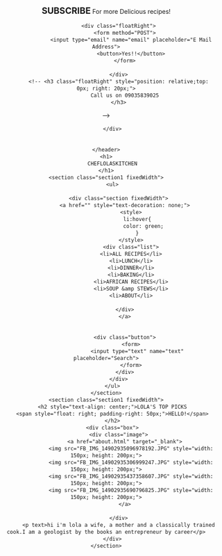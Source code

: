 <!DOCTYPE html>
<html>
<head>
	<title>Book</title>
	<link rel="stylesheet" type="text/css" href="titi.css">
</head>
<body>
	<header class="header fixedWidth">
		<div class="nav">
			<p>
				<strong><span style="font-size: 20px;">SUBSCRIBE</span></strong> For more Delicious recipes!
			</p>

			<div class="floatRight">
				<form method="POST">
					<input type="email" name="email" placeholder="E Mail Address">
					<button>Yes!!</button>
				</form>
				
			</div>
			<!-- <h3 class="floatRight" style="position: relative;top: 0px; right: 20px;">
				Call us on 09035839025
			</h3>
 -->
				
		</div>
			

	</header>
	<h1>
		CHEFLOLASKITCHEN
	</h1>
	<section class="section1 fixedWidth">
		<ul>
			
			<div class="section fixedWidth">
				<a href="" style="text-decoration: none;">
					<style>
						li:hover{
							color: green;
						}
					</style>
					<div class="list">
					<li>ALL RECIPES</li>
					<li>LUNCH</li>
					<li>DINNER</li>
					<li>BAKING</li>
					<li>AFRICAN RECIPES</li>
					<li>SOUP &amp STEWS</li>
					<li>ABOUT</li>
						
				</div>
				</a>
				
				
				<div class="button">
					<form>
						<input type="text" name="text" placeholder="Search">
					</form>
				</div>
			</div>
		</ul>
	</section>
	<section class="section1 fixedWidth">
		<h2 style="text-align: center;">LOLA'S TOP PICKS
		<span style="float: right; padding-right: 50px;">HELLO!</span>
		</h2>
		<div class="box">
			<div class="image">
				<a href="about.html" target="_blank">
					<img src="FB_IMG_14902935096978192.JPG" style="width: 150px; height: 200px;">
					<img src="FB_IMG_14902935306999247.JPG" style="width: 150px; height: 200px;">
					<img src="FB_IMG_14902935437358607.JPG" style="width: 150px; height: 200px;">
					<img src="FB_IMG_14902935690796825.JPG" style="width: 150px; height: 200px;">
				</a>
				
			</div>
			<p text>hi i'm lola a wife, a mother and a classically trained cook.I am a geologist by the books an entrepreneur by career</p>
		</div>
	</section>
	
</body>
</html>
